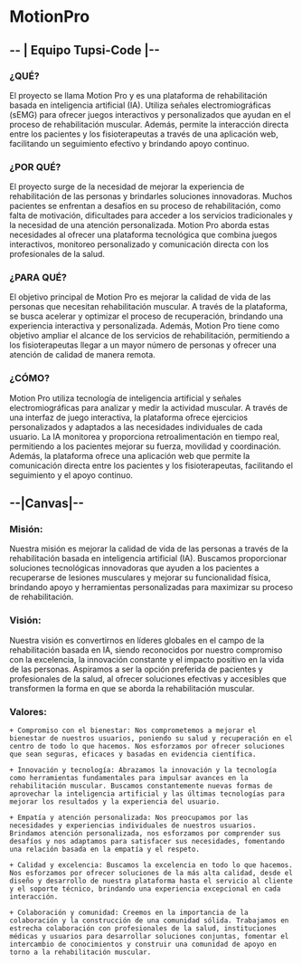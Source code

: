 # MotionPro

## -- | Equipo Tupsi-Code |--

### ¿QUÉ?
El proyecto se llama Motion Pro y es una plataforma de rehabilitación basada en inteligencia artificial (IA). Utiliza señales electromiográficas (sEMG) para ofrecer juegos interactivos y personalizados que ayudan en el proceso de rehabilitación muscular. Además, permite la interacción directa entre los pacientes y los fisioterapeutas a través de una aplicación web, facilitando un seguimiento efectivo y brindando apoyo continuo.

### ¿POR QUÉ?

El proyecto surge de la necesidad de mejorar la experiencia de rehabilitación de las personas y brindarles soluciones innovadoras. Muchos pacientes se enfrentan a desafíos en su proceso de rehabilitación, como falta de motivación, dificultades para acceder a los servicios tradicionales y la necesidad de una atención personalizada. Motion Pro aborda estas necesidades al ofrecer una plataforma tecnológica que combina juegos interactivos, monitoreo personalizado y comunicación directa con los profesionales de la salud.

### ¿PARA QUÉ?

El objetivo principal de Motion Pro es mejorar la calidad de vida de las personas que necesitan rehabilitación muscular. A través de la plataforma, se busca acelerar y optimizar el proceso de recuperación, brindando una experiencia interactiva y personalizada. Además, Motion Pro tiene como objetivo ampliar el alcance de los servicios de rehabilitación, permitiendo a los fisioterapeutas llegar a un mayor número de personas y ofrecer una atención de calidad de manera remota.

### ¿CÓMO?

Motion Pro utiliza tecnología de inteligencia artificial y señales electromiográficas para analizar y medir la actividad muscular. A través de una interfaz de juego interactiva, la plataforma ofrece ejercicios personalizados y adaptados a las necesidades individuales de cada usuario. La IA monitorea y proporciona retroalimentación en tiempo real, permitiendo a los pacientes mejorar su fuerza, movilidad y coordinación. Además, la plataforma ofrece una aplicación web que permite la comunicación directa entre los pacientes y los fisioterapeutas, facilitando el seguimiento y el apoyo continuo.


## --|Canvas|--

### Misión:
Nuestra misión es mejorar la calidad de vida de las personas a través de la rehabilitación basada en inteligencia artificial (IA). Buscamos proporcionar soluciones tecnológicas innovadoras que ayuden a los pacientes a recuperarse de lesiones musculares y mejorar su funcionalidad física, brindando apoyo y herramientas personalizadas para maximizar su proceso de rehabilitación.

### Visión:
Nuestra visión es convertirnos en líderes globales en el campo de la rehabilitación basada en IA, siendo reconocidos por nuestro compromiso con la excelencia, la innovación constante y el impacto positivo en la vida de las personas. Aspiramos a ser la opción preferida de pacientes y profesionales de la salud, al ofrecer soluciones efectivas y accesibles que transformen la forma en que se aborda la rehabilitación muscular.

### Valores:
    + Compromiso con el bienestar: Nos comprometemos a mejorar el bienestar de nuestros usuarios, poniendo su salud y recuperación en el centro de todo lo que hacemos. Nos esforzamos por ofrecer soluciones que sean seguras, eficaces y basadas en evidencia científica.

    + Innovación y tecnología: Abrazamos la innovación y la tecnología como herramientas fundamentales para impulsar avances en la rehabilitación muscular. Buscamos constantemente nuevas formas de aprovechar la inteligencia artificial y las últimas tecnologías para mejorar los resultados y la experiencia del usuario.

    + Empatía y atención personalizada: Nos preocupamos por las necesidades y experiencias individuales de nuestros usuarios. Brindamos atención personalizada, nos esforzamos por comprender sus desafíos y nos adaptamos para satisfacer sus necesidades, fomentando una relación basada en la empatía y el respeto.

    + Calidad y excelencia: Buscamos la excelencia en todo lo que hacemos. Nos esforzamos por ofrecer soluciones de la más alta calidad, desde el diseño y desarrollo de nuestra plataforma hasta el servicio al cliente y el soporte técnico, brindando una experiencia excepcional en cada interacción.

    + Colaboración y comunidad: Creemos en la importancia de la colaboración y la construcción de una comunidad sólida. Trabajamos en estrecha colaboración con profesionales de la salud, instituciones médicas y usuarios para desarrollar soluciones conjuntas, fomentar el intercambio de conocimientos y construir una comunidad de apoyo en torno a la rehabilitación muscular.



